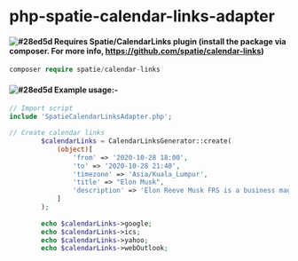 # php-spatie-calendar-links-adapter

#### ![#28ed5d](https://via.placeholder.com/15/28ed5d/000000?text=+) Requires Spatie/CalendarLinks plugin (install the package via composer. For more info, https://github.com/spatie/calendar-links)
```php
composer require spatie/calendar-links
```
#### ![#28ed5d](https://via.placeholder.com/15/28ed5d/000000?text=+) Example usage:-
```php
// Import script
include 'SpatieCalendarLinksAdapter.php';

// Create calendar links
        $calendarLinks = CalendarLinksGenerator::create(
            (object)[
                'from' => '2020-10-28 18:00',
                'to' => '2020-10-28 21:40',
                'timezone' => 'Asia/Kuala_Lumpur',
                'title' => "Elon Musk",
                'description' => 'Elon Reeve Musk FRS is a business magnate, industrial designer, engineer, and philanthropist. He is the founder, CEO, CTO and chief designer of SpaceX; early investor, CEO and product architect of Tesla, Inc.; founder of The Boring Company; co-founder of Neuralink; and co-founder and initial co-chairman of OpenAI <br>For more information, please visit our website <a href="https://en.wikipedia.org/wiki/Elon_Musk">here</a>.',
            ]
        );
        
        echo $calendarLinks->google;
        echo $calendarLinks->ics;
        echo $calendarLinks->yahoo;
        echo $calendarLinks->webOutlook;
```
